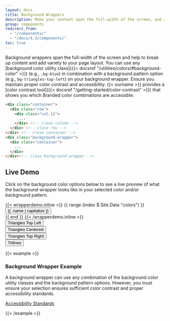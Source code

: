 ```yaml
---
layout: docs
title: Background Wrappers
description: Make your content span the full-width of the screen, and add an optional background color or background pattern.
group: components
redirect_from:
  - "/components/"
  - "/docs/4.3/components/"
toc: true
---
```


Background wrappers span the full-width of the screen and help to break up content and add variety to your page layout. You can use any [background color utility class]({{< docsref "/utilities/colors/#background-color" >}}) (e.g., `.bg-blue`) in combination with a background pattern option (e.g., `bg-triangles-top-left`) on your background wrapper. Ensure you maintain proper color contrast and accessibility. {{< ourname >}} provides a [color contrast tool]({{< docsref "/getting-started/color-contrast" >}}) that shows you which Branded color combinations are accessible.

```html
<div class="container">
  <div class="row">
    <div class="col-12">
      ...
    </div> <!-- close column -->
  </div> <!-- close row -->
</div> <!-- close container -->
<div class="background-wrapper">
  <div class="container">
    ...
  </div>
</div><!-- close background wrapper -->
```

## Live Demo

Click on the background color options below to see a live preview of what the background wrapper looks like in your selected color and/or background pattern.

<div class="row mb-3">
  {{< wrapperdemo.inline >}}
  {{ range (index $.Site.Data "colors") }}
  <div class="col-6 col-md-4 col-lg-3 col-xl-2 mt-3">
    <button id="background-wrapper-btn-{{ .name }}" data-bgcolor="{{ .name }}" class="btn btn-block btn-background-wrapper-demo bg-{{ .name }}">{{ .name | capitalize }}</button>
  </div>
  {{ end }}
  {{< /wrapperdemo.inline >}}
</div>
<div class="row mb-5 pt-0 pb-4 pt-xl-4 bg-gray-100 bg-triangles-centered">
  <div class="col-6 col-lg-4 col-xl-3 mt-3 mt-xl-0">
    <button id="triangles-background-btn-top-left" data-triangles="triangles-top-left" class="btn btn-block btn-outline-blue btn-triangle-background-demo">Triangles Top Left</button>
  </div>
  <div class="col-6 col-lg-4 col-xl-3 mt-3 mt-xl-0">
    <button id="triangles-background-btn-centered" data-triangles="triangles-centered" class="btn btn-block btn-outline-blue btn-triangle-background-demo">Triangles Centered</button>
  </div>
  <div class="col-6 col-lg-4 col-xl-3 mt-3 mt-xl-0">
    <button id="triangles-background-btn-top-right" data-triangles="triangles-top-right" class="btn btn-block btn-outline-blue btn-triangle-background-demo">Triangles Top Right</button>
  </div>
  <div class="col-6 col-lg-4 col-xl-3 mt-3 mt-xl-0">
    <button id="triangles-background-btn-trilines" data-triangles="trilines" class="btn btn-block btn-outline-blue btn-triangle-background-demo">Trilines</button>
  </div>
</div>

{{< example >}}
<div class="background-wrapper" id="background-wrapper-live-demo">
  <div class="container">
    <div class="row">
      <div class="col-12 text-center">
        <h3>Background Wrapper Example</h3>
        <p>A background wrapper can use any combination of the background color utility classes and the background pattern options. However, you must ensure your selection ensures sufficient color contrast and proper accessibility standards.</p>
        <p><a href="http://itaccessibility.arizona.edu/guidelines/standards" class="btn btn-blue" target="_blank">Accessibility Standards</a></p>
      </div>
    </div>
  </div>
</div>
{{< /example >}}

